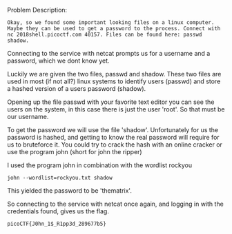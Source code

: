 Problem Description:
```
Okay, so we found some important looking files on a linux computer. Maybe they can be used to get a password to the process. Connect with nc 2018shell.picoctf.com 40157. Files can be found here: passwd shadow.
```
Connecting to the service with netcat prompts us for a username and a password, which we dont know yet.

Luckily we are given the two files, passwd and shadow. These two files are used in most (if not all?) linux systems to identify users (passwd) and store a hashed version of a users password (shadow).

Opening up the file passwd with your favorite text editor you can see the users on the system, in this case there is just the user 'root'. So that must be our username.

To get the password we will use the file 'shadow'. Unfortunately for us the password is hashed, and getting to know the real password will require for us to bruteforce it. You could try to crack the hash with an online cracker or use the program john (short for john the ripper)

I used the program john in combination with the wordlist rockyou

```
john --wordlist=rockyou.txt shadow
```
This yielded the password to be 'thematrix'.

So connecting to the service with netcat once again, and logging in with the credentials found, gives us the flag.

```
picoCTF{J0hn_1$_R1pp3d_289677b5}
```


